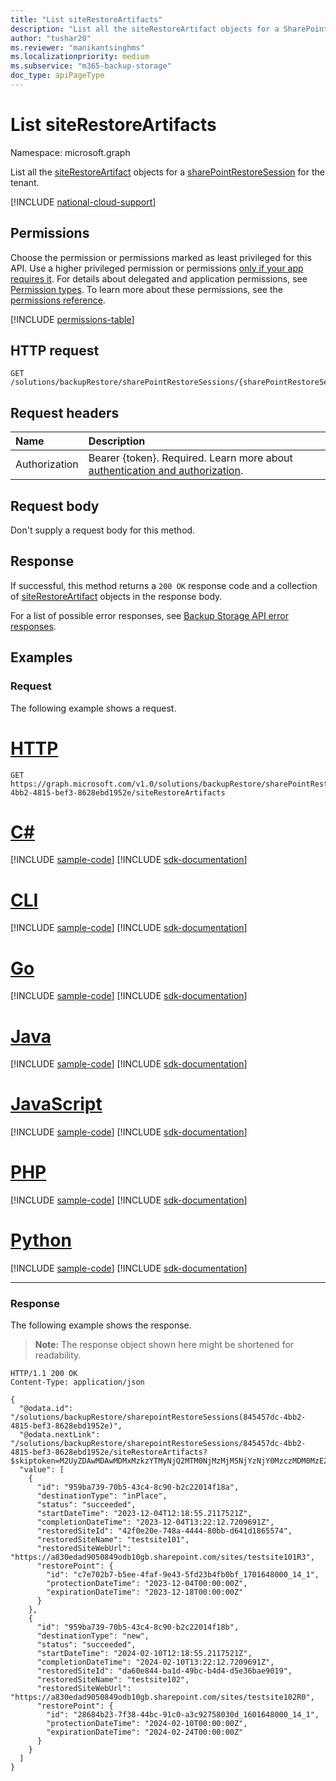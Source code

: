 ```yaml
---
title: "List siteRestoreArtifacts"
description: "List all the siteRestoreArtifact objects for a SharePoint restore session for the tenant."
author: "tushar20"
ms.reviewer: "manikantsinghms"
ms.localizationpriority: medium
ms.subservice: "m365-backup-storage"
doc_type: apiPageType
---
```


# List siteRestoreArtifacts

Namespace: microsoft.graph

List all the [siteRestoreArtifact](../resources/siterestoreartifact.md) objects for a [sharePointRestoreSession](../resources/sharepointrestoresession.md) for the tenant.

[!INCLUDE [national-cloud-support](../../includes/global-only.md)]

## Permissions

Choose the permission or permissions marked as least privileged for this API. Use a higher privileged permission or permissions [only if your app requires it](/graph/permissions-overview#best-practices-for-using-microsoft-graph-permissions). For details about delegated and application permissions, see [Permission types](/graph/permissions-overview#permission-types). To learn more about these permissions, see the [permissions reference](/graph/permissions-reference).

<!-- { "blockType": "permissions", "name": "sharepointrestoresession_list_siterestoreartifacts" } -->
[!INCLUDE [permissions-table](../includes/permissions/sharepointrestoresession-list-siterestoreartifacts-permissions.md)]

## HTTP request

<!-- {
  "blockType": "ignored"
}
-->
``` http
GET /solutions/backupRestore/sharePointRestoreSessions/{sharePointRestoreSessionId}/siteRestoreArtifacts
```

## Request headers

|Name|Description|
|:---|:---|
|Authorization|Bearer {token}. Required. Learn more about [authentication and authorization](/graph/auth/auth-concepts).|

## Request body

Don't supply a request body for this method.

## Response

If successful, this method returns a `200 OK` response code and a collection of [siteRestoreArtifact](../resources/siterestoreartifact.md) objects in the response body.

For a list of possible error responses, see [Backup Storage API error responses](/graph/backup-storage-error-codes).

## Examples

### Request

The following example shows a request.

# [HTTP](#tab/http)
<!-- {
  "blockType": "request",
  "name": "siterestoreartifact_list"
}
-->
``` http
GET https://graph.microsoft.com/v1.0/solutions/backupRestore/sharePointRestoreSessions/845457dc-4bb2-4815-bef3-8628ebd1952e/siteRestoreArtifacts
```

# [C#](#tab/csharp)
[!INCLUDE [sample-code](../includes/snippets/csharp/siterestoreartifact-list-csharp-snippets.md)]
[!INCLUDE [sdk-documentation](../includes/snippets/snippets-sdk-documentation-link.md)]

# [CLI](#tab/cli)
[!INCLUDE [sample-code](../includes/snippets/cli/siterestoreartifact-list-cli-snippets.md)]
[!INCLUDE [sdk-documentation](../includes/snippets/snippets-sdk-documentation-link.md)]

# [Go](#tab/go)
[!INCLUDE [sample-code](../includes/snippets/go/siterestoreartifact-list-go-snippets.md)]
[!INCLUDE [sdk-documentation](../includes/snippets/snippets-sdk-documentation-link.md)]

# [Java](#tab/java)
[!INCLUDE [sample-code](../includes/snippets/java/siterestoreartifact-list-java-snippets.md)]
[!INCLUDE [sdk-documentation](../includes/snippets/snippets-sdk-documentation-link.md)]

# [JavaScript](#tab/javascript)
[!INCLUDE [sample-code](../includes/snippets/javascript/siterestoreartifact-list-javascript-snippets.md)]
[!INCLUDE [sdk-documentation](../includes/snippets/snippets-sdk-documentation-link.md)]

# [PHP](#tab/php)
[!INCLUDE [sample-code](../includes/snippets/php/siterestoreartifact-list-php-snippets.md)]
[!INCLUDE [sdk-documentation](../includes/snippets/snippets-sdk-documentation-link.md)]

# [Python](#tab/python)
[!INCLUDE [sample-code](../includes/snippets/python/siterestoreartifact-list-python-snippets.md)]
[!INCLUDE [sdk-documentation](../includes/snippets/snippets-sdk-documentation-link.md)]

---

### Response

The following example shows the response.
>**Note:** The response object shown here might be shortened for readability.
<!-- {
  "blockType": "response",
  "truncated": true,
  "@odata.type": "Collection(microsoft.graph.siteRestoreArtifact)"
}
-->
``` http
HTTP/1.1 200 OK
Content-Type: application/json

{
  "@odata.id": "/solutions/backupRestore/sharepointRestoreSessions(845457dc-4bb2-4815-bef3-8628ebd1952e)",
  "@odata.nextLink": "/solutions/backupRestore/sharepointRestoreSessions/845457dc-4bb2-4815-bef3-8628ebd1952e/siteRestoreArtifacts?$skiptoken=M2UyZDAwMDAwMDMxMzkzYTMyNjQ2MTM0NjMzMjM5NjYzNjY0MzczMDM0MzE2NTYzNjEzNzMwNjIzNjMzMzg2MjM0MzM2NDM0MzUzNDMzMzc0MDc0Njg3MjY1NjE2NDJlNzYzMjAxZThmYjY4M2Y3ODAxMDAwMDg4NjA5ODdhNzgwMTAwMDB8MTYxNjk2NDUwOTgzMg%3d%3d",
  "value": [
    {
      "id": "959ba739-70b5-43c4-8c90-b2c22014f18a",
      "destinationType": "inPlace",
      "status": "succeeded",
      "startDateTime": "2023-12-04T12:18:55.2117521Z",
      "completionDateTime": "2023-12-04T13:22:12.7209691Z",
      "restoredSiteId": "42f0e20e-748a-4444-80bb-d641d1865574",
      "restoredSiteName": "testsite101",
      "restoredSiteWebUrl": "https://a830edad9050849odb10gb.sharepoint.com/sites/testsite101R3",
      "restorePoint": {
        "id": "c7e702b7-b5ee-4faf-9e43-5fd23b4fb0bf_1701648000_14_1",
        "protectionDateTime": "2023-12-04T00:00:00Z",
        "expirationDateTime": "2023-12-18T00:00:00Z"
      }
    },
    {
      "id": "959ba739-70b5-43c4-8c90-b2c22014f18b",
      "destinationType": "new",
      "status": "succeeded",
      "startDateTime": "2024-02-10T12:18:55.2117521Z",
      "completionDateTime": "2024-02-10T13:22:12.7209691Z",
      "restoredSiteId": "da60e844-ba1d-49bc-b4d4-d5e36bae9019",
      "restoredSiteName": "testsite102",
      "restoredSiteWebUrl": "https://a830edad9050849odb10gb.sharepoint.com/sites/testsite102R0",
      "restorePoint": {
        "id": "28684b23-7f38-44bc-91c0-a3c92758030d_1601648000_14_1",
        "protectionDateTime": "2024-02-10T00:00:00Z",
        "expirationDateTime": "2024-02-24T00:00:00Z"
      }
    }
  ]
}
```

